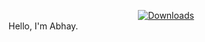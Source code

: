 []( 
  [![](http://hits.dwyl.com/abhaykumartomer/abhaysingh.svg)](http://hits.dwyl.com/abhaykumartomer/abhaykumartomer.github.io)
)
[]( 
  [![](http://hits.dwyl.com/abhaykumartomer/abhaysingh.svg)](http://hits.dwyl.com/github.com/abhaykumartomer/abhaykumartomer.github.io)
)
<div align="center">
  <!-- Downloads -->
  <a href="https://www.npmjs.com/package/abhaykumartomer.github.io">
    <img src="https://img.shields.io/npm/dt/abhaykumartomer.github.io.svg"
      alt="Downloads" />
  </a>
</div>
Hello, I'm Abhay.

